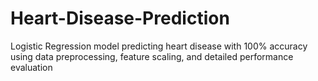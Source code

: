 # Heart-Disease-Prediction
Logistic Regression model predicting heart disease with 100% accuracy using data preprocessing, feature scaling, and detailed performance evaluation
